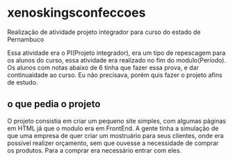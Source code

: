 # xenoskingsconfeccoes
Realização de atividade projeto integrador para curso do estado de Pernambuco

Essa atividade era o PI(Projeto integrador), era um tipo de repescagem para os alunos do curso, essa atividade era realizado no fim do modulo(Período). Os alunos com notas abaixo de 6 tinha que fazer essa prova, e dar continuaidade ao curso. Eu não precisava, porém quis fazer o projeto afins de estudo. <br/>

## o que pedia o projeto

O projeto consistia em criar um pequeno site simples, com algumas páginas em HTML já que o modulo era em FrontEnd. A gente tinha a simulação de que uma empresa de quer criar um mostruário para seus clientes, onde era possível realizer orçamento, sem que ouvesse a necessidade de comprar os produtos. Para a comprar era necessário entrar com eles.
